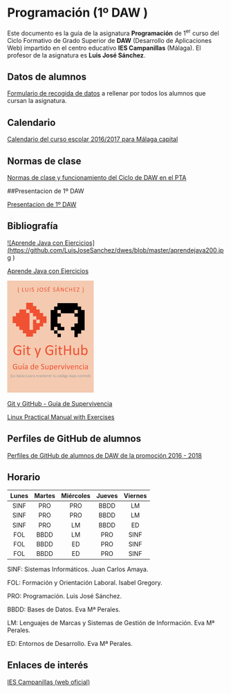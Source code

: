 # Programación (1º DAW )

Este documento es la guía de la asignatura **Programación** de 1<sup>er</sup> curso del Ciclo Formativo de Grado Superior de **DAW** (Desarrollo de Aplicaciones Web) impartido en el centro educativo **IES Campanillas** (Málaga). El profesor de la asignatura es **Luis José Sánchez**.

## Datos de alumnos

[Formulario de recogida de datos](https://docs.google.com/forms/d/e/1FAIpQLSfeLD14YMtNoc-bJWAdqzW8PB6isP-ZK9GkTDSw0CjLGJ1mwg/viewform) a rellenar por todos los alumnos que cursan la asignatura.

## Calendario

[Calendario del curso escolar 2016/2017 para Málaga capital](Malaga1617_calendario.pdf)

## Normas de clase

[Normas de clase y funcionamiento del Ciclo de DAW en el PTA](normas_y_funcionamiento_daw.pdf)

##Presentacion de 1º DAW

[Presentacion de 1º DAW](https://rawgit.com/LuisJoseSanchez/presentacion-daw1/master/index.html)

## Bibliografía



<a href="https://leanpub.com/aprendejava">![Aprende Java con Ejercicios]
(https://github.com/LuisJoseSanchez/dwes/blob/master/aprendejava200.jpg
)</a>

[Aprende Java con Ejercicios](https://leanpub.com/aprendejava/)

<a href="https://leanpub.com/gitygithub/">![Git y GitHub - Guía de Supervivencia](https://github.com/LuisJoseSanchez/dwes/blob/master/gitygithub200.jpg
)</a>

[Git y GitHub - Guía de Supervivencia](https://leanpub.com/gitygithub/)

[Linux Practical Manual with Exercises](linux_practical_manual_31_07_2014_en.pdf)

## Perfiles de GitHub de alumnos

[Perfiles de GitHub de alumnos de DAW de la promoción 2016 - 2018](https://github.com/LuisJoseSanchez/github-alumnos-daw-1618)

## Horario

| Lunes | Martes | Miércoles | Jueves | Viernes |
| :---: | :---:  |   :---:   | :---:  |  :---:  |
| SINF  | PRO    | PRO       | BBDD   | LM      |
| SINF  | PRO    | PRO       | BBDD   | LM      |
| SINF  | PRO    | LM        | BBDD   | ED      |
| FOL   | BBDD   | LM        | PRO    | SINF    |
| FOL   | BBDD   | ED        | PRO    | SINF    |
| FOL   | BBDD   | ED        | PRO    | SINF    |


SINF: Sistemas Informáticos. Juan Carlos Amaya.

FOL: Formación y Orientación Laboral. Isabel Gregory.

PRO: Programación. Luis José Sánchez.

BBDD: Bases de Datos. Eva Mª Perales.

LM: Lenguajes de Marcas y Sistemas de Gestión de Información. Eva Mª Perales.

ED: Entornos de Desarrollo. Eva Mª Perales.

## Enlaces de interés

[IES Campanillas (web oficial)](http://iescampanillas.com/)